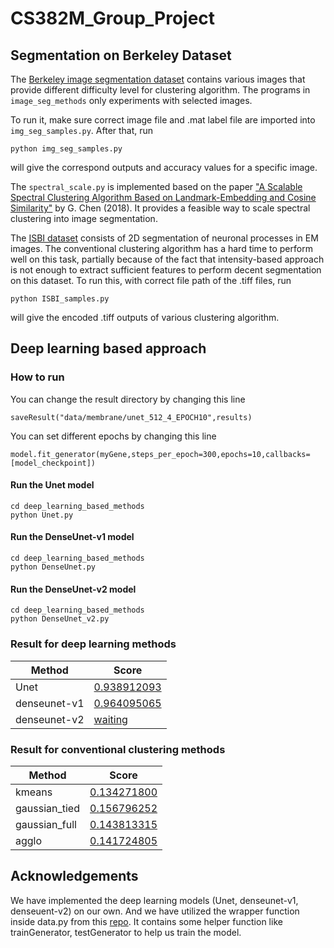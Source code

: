 # CS382M_Group_Project
## Segmentation on Berkeley Dataset
The [Berkeley image segmentation dataset](https://www2.eecs.berkeley.edu/Research/Projects/CS/vision/grouping/resources.html) contains various images that provide different difficulty level for clustering algorithm. The programs in `image_seg_methods` only experiments with selected images.

To run it, make sure correct image file and .mat label file are imported into `img_seg_samples.py`. After that, run
```
python img_seg_samples.py
```

will give the correspond outputs and accuracy values for a specific image.

The `spectral_scale.py` is implemented based on the paper ["A Scalable Spectral Clustering Algorithm Based on Landmark-Embedding and Cosine Similarity"](https://link.springer.com/chapter/10.1007/978-3-319-97785-0_6) by G. Chen (2018). It provides a feasible way to scale spectral clustering into image segmentation.

The [ISBI dataset](http://brainiac2.mit.edu/isbi_challenge/home#:~:text=In%20this%20challenge%2C%20a%20full,and%20small%20image%20alignment%20errors.) consists of 2D segmentation of neuronal processes in EM images. The conventional clustering algorithm has a hard time to perform well on this task, partially because of the fact that intensity-based approach is not enough to extract sufficient features to perform decent segmentation on this dataset. To run this, with correct file path of the .tiff files,
run

```
python ISBI_samples.py
```

will give the encoded .tiff outputs of various clustering algorithm.

## Deep learning based approach

### How to run
You can change the result directory by changing this line
```
saveResult("data/membrane/unet_512_4_EPOCH10",results)
```
You can set different epochs by changing this line
```
model.fit_generator(myGene,steps_per_epoch=300,epochs=10,callbacks=[model_checkpoint])
```
#### Run the Unet model
```
cd deep_learning_based_methods
python Unet.py
```

#### Run the DenseUnet-v1 model
```
cd deep_learning_based_methods
python DenseUnet.py
```

#### Run the DenseUnet-v2 model
```
cd deep_learning_based_methods
python DenseUnet_v2.py
```
### Result for deep learning methods
| Method  | Score |
| ------------- | ------------- |
| Unet  |  [0.938912093](http://brainiac2.mit.edu/isbi_challenge/content/unet5122) |
| denseunet-v1  | [0.964095065](http://brainiac2.mit.edu/isbi_challenge/content/2021422dense2e30)  |
| denseunet-v2  | [waiting](http://brainiac2.mit.edu/isbi_challenge/content/denseunetv2)  |

### Result for conventional clustering methods
| Method  | Score |
| ------------- | ------------- |
| kmeans  |  [0.134271800](http://brainiac2.mit.edu/isbi_challenge/content/kmeans) |
| gaussian_tied  | [0.156796252](http://brainiac2.mit.edu/isbi_challenge/content/gaussiantied)  |
| gaussian_full  | [0.143813315](http://brainiac2.mit.edu/isbi_challenge/content/gaussianfull)  |
| agglo  | [0.141724805](http://brainiac2.mit.edu/isbi_challenge/content/agglo)  |

## Acknowledgements 
We have implemented the deep learning models (Unet, denseunet-v1, denseuent-v2) on our own. And we have utilized the wrapper function inside data.py from this [repo](https://github.com/zhixuhao/unet). It contains some helper function like trainGenerator, testGenerator to help us train the model.
